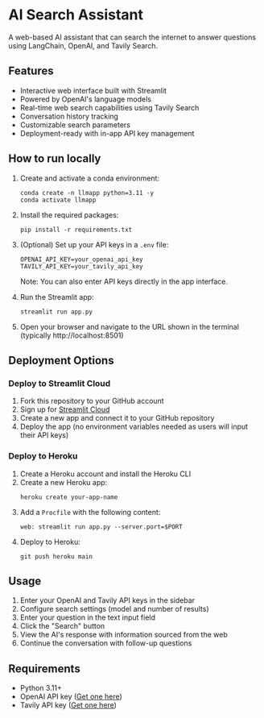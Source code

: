 # AI Search Assistant

A web-based AI assistant that can search the internet to answer questions using LangChain, OpenAI, and Tavily Search.

## Features

- Interactive web interface built with Streamlit
- Powered by OpenAI's language models
- Real-time web search capabilities using Tavily Search
- Conversation history tracking
- Customizable search parameters
- Deployment-ready with in-app API key management

## How to run locally

1. Create and activate a conda environment:
   ```
   conda create -n llmapp python=3.11 -y
   conda activate llmapp
   ```

2. Install the required packages:
   ```
   pip install -r requirements.txt
   ```

3. (Optional) Set up your API keys in a `.env` file:
   ```
   OPENAI_API_KEY=your_openai_api_key
   TAVILY_API_KEY=your_tavily_api_key
   ```
   Note: You can also enter API keys directly in the app interface.

4. Run the Streamlit app:
   ```
   streamlit run app.py
   ```

5. Open your browser and navigate to the URL shown in the terminal (typically http://localhost:8501)

## Deployment Options

### Deploy to Streamlit Cloud

1. Fork this repository to your GitHub account
2. Sign up for [Streamlit Cloud](https://streamlit.io/cloud)
3. Create a new app and connect it to your GitHub repository
4. Deploy the app (no environment variables needed as users will input their API keys)

### Deploy to Heroku

1. Create a Heroku account and install the Heroku CLI
2. Create a new Heroku app:
   ```
   heroku create your-app-name
   ```
3. Add a `Procfile` with the following content:
   ```
   web: streamlit run app.py --server.port=$PORT
   ```
4. Deploy to Heroku:
   ```
   git push heroku main
   ```

## Usage

1. Enter your OpenAI and Tavily API keys in the sidebar
2. Configure search settings (model and number of results)
3. Enter your question in the text input field
4. Click the "Search" button
5. View the AI's response with information sourced from the web
6. Continue the conversation with follow-up questions

## Requirements

- Python 3.11+
- OpenAI API key ([Get one here](https://platform.openai.com/api-keys))
- Tavily API key ([Get one here](https://tavily.com/#api))